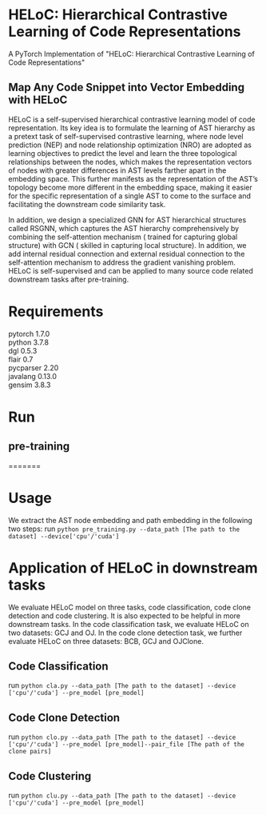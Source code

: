 # HELoC: Hierarchical Contrastive Learning of Code Representations
A PyTorch Implementation of "HELoC: Hierarchical Contrastive Learning of Code Representations"
## Map Any Code Snippet into Vector Embedding with HELoC
HELoC is a self-supervised hierarchical contrastive learning model of code representation. Its key idea is to  formulate the learning of AST hierarchy as a pretext task of self-supervised contrastive learning, where node level prediction (NEP) and node relationship optimization (NRO) are adopted as learning objectives to predict the level and learn the three topological relationships between the nodes, which makes the representation vectors of nodes with greater differences in AST levels farther apart in the embedding space. This further manifests as the representation of the AST’s topology become more different in the embedding space, making it easier for the specific representation of a single AST to come to the surface and facilitating the downstream code similarity task.

In addition, we design a specialized GNN for AST hierarchical structures called RSGNN, which captures the AST hierarchy comprehensively by combining the self-attention mechanism ( trained for capturing global structure) with GCN ( skilled in capturing local structure). In addition, we add internal residual connection and external residual connection to the self-attention mechanism to address the gradient vanishing problem. 
HELoC is self-supervised and can be applied to many source code related downstream tasks after pre-training. 
# Requirements <br />
pytorch 1.7.0 <br />
python 3.7.8 <br />
dgl 0.5.3 <br />
flair 0.7 <br />
pycparser 2.20 <br />
javalang 0.13.0 <br />
gensim 3.8.3 <br />
# Run <br />
## pre-training 
=======
# Usage
We extract the AST node embedding and path embedding in the following two steps:
run ```python pre_training.py --data_path [The path to the dataset] --device['cpu'/'cuda']```
# Application of HELoC in downstream tasks
We evaluate HELoC model on three tasks, code classification, code clone detection and code clustering. It is also expected to be helpful in more downstream tasks.
In the code classification task, we evaluate HELoC on two datasets: GCJ and OJ. In the code clone detection task, we further evaluate HELoC on three datasets: BCB, GCJ and OJClone. 
## Code Classification <br /> 
run ```python cla.py --data_path [The path to the dataset] --device ['cpu'/'cuda'] --pre_model [pre_model]```
## Code Clone Detection <br />
run ```python clo.py --data_path [The path to the dataset] --device ['cpu'/'cuda'] --pre_model [pre_model]--pair_file [The path of the clone pairs]```
## Code Clustering <br />
run ```python clu.py --data_path [The path to the dataset] --device ['cpu'/'cuda'] --pre_model [pre_model]```
